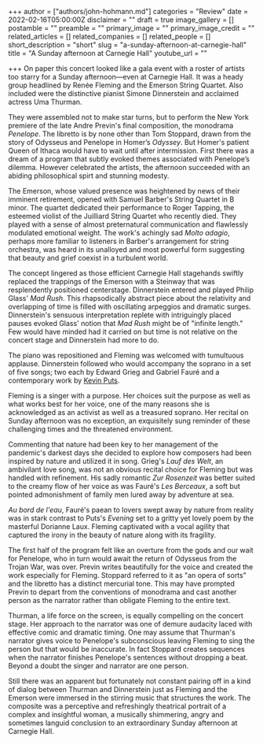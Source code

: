 +++
author = ["authors/john-hohmann.md"]
categories = "Review"
date = 2022-02-16T05:00:00Z
disclaimer = ""
draft = true
image_gallery = []
postamble = ""
preamble = ""
primary_image = ""
primary_image_credit = ""
related_articles = []
related_companies = []
related_people = []
short_description = "short"
slug = "a-sunday-afternoon-at-carnegie-hall"
title = "A Sunday afternoon at Carnegie Hall"
youtube_url = ""

+++
On paper this concert looked like a gala event with a roster of artists too starry for a Sunday afternoon—even at Carnegie Hall. It was a heady group headlined by Renée Fleming and the Emerson String Quartet. Also included were the distinctive pianist Simone Dinnerstein and acclaimed actress Uma Thurman.

They were assembled not to make star turns, but to perform the New York premiere of the late Andre Previn's final composition, the monodrama _Penelope_. The libretto is by none other than Tom Stoppard, drawn from the story of Odysseus and Penelope in Homer’s _Odyssey_. But Homer's patient Queen of Ithaca would have to wait until after intermission. First there was a dream of a program that subtly evoked themes associated with Penelope’s dilemma. However celebrated the artists, the afternoon succeeded with an abiding philosophical spirt and stunning modesty.

The Emerson, whose valued presence was heightened by news of their imminent retirement, opened with Samuel Barber's String Quartet in B minor. The quartet dedicated their performance to Roger Tapping, the esteemed violist of the Juilliard String Quartet who recently died. They played with a sense of almost preternatural communication and flawlessly modulated emotional weight. The work's achingly sad _Molto adagio_, perhaps more familiar to listeners in Barber's arrangement for string orchestra, was heard in its unalloyed and most powerful form suggesting that beauty and grief coexist in a turbulent world.

The concept lingered as those efficient Carnegie Hall stagehands swiftly replaced the trappings of the Emerson with a Steinway that was resplendently positioned centerstage. Dinnerstein entered and played Philip Glass' _Mad Rush_. This rhapsodically abstract piece about the relativity and overlapping of time is filled with oscillating arpeggios and dramatic surges. Dinnerstein's sensuous interpretation replete with intriguingly placed pauses evoked Glass' notion that _Mad Rush_ might be of "infinite length." Few would have minded had it carried on but time is not relative on the concert stage and Dinnerstein had more to do.

The piano was repositioned and Fleming was welcomed with tumultuous applause. Dinnerstein followed who would accompany the soprano in a set of five songs; two each by Edward Grieg and Gabriel Fauré and a contemporary work by [Kevin Puts](/kevin-puts-i-know-who-i-am-as-a-composer/).

Fleming is a singer with a purpose. Her choices suit the purpose as well as what works best for her voice, one of the many reasons she is acknowledged as an activist as well as a treasured soprano. Her recital on Sunday afternoon was no exception, an exquisitely sung reminder of these challenging times and the threatened environment.

Commenting that nature had been key to her management of the pandemic's darkest days she decided to explore how composers had been inspired by nature and utilized it in song. Grieg's _Lauf des Welt_, an ambivilant love song, was not an obvious recital choice for Fleming but was handled with refinement. His sadly romantic _Zur Rosenzeit_ was better suited to the creamy flow of her voice as was Fauré's _Les Berceaux_, a soft but pointed admonishment of family men lured away by adventure at sea.

_Au bord de l'eau_, Fauré's paean to lovers swept away by nature from reality was in stark contrast to Puts's _Evening_ set to a gritty yet lovely poem by the masterful Dorianne Laux. Fleming captivated with a vocal agility that captured the irony in the beauty of nature along with its fragility.

The first half of the program felt like an overture from the gods and our wait for Penelope, who in turn would await the return of Odysseus from the Trojan War, was over. Previn writes beautifully for the voice and created the work especially for Fleming. Stoppard referred to it as "an opera of sorts" and the libretto has a distinct mercurial tone. This may have prompted Previn to depart from the conventions of monodrama and cast another person as the narrator rather than obligate Fleming to the entire text.

Thurman, a life force on the screen, is equally compelling on the concert stage. Her approach to the narrator was one of demure audacity laced with effective comic and  dramatic timing. One may assume that Thurman's narrator gives voice to Penelope's subconscious leaving Fleming to sing the person but that would be inaccurate. In fact Stoppard creates sequences when the narrator finishes Penelope's sentences without dropping a beat. Beyond a doubt the singer and narrator are one person.

Still there was an apparent but fortunately not constant pairing off in a kind of dialog between Thurman and Dinnerstein just as Fleming and the Emerson were immersed in the stirring music that structures the work. The composite was a perceptive and refreshingly theatrical portrait of a complex and insightful woman, a musically shimmering, angry and sometimes languid conclusion to an extraordinary Sunday afternoon at Carnegie Hall.